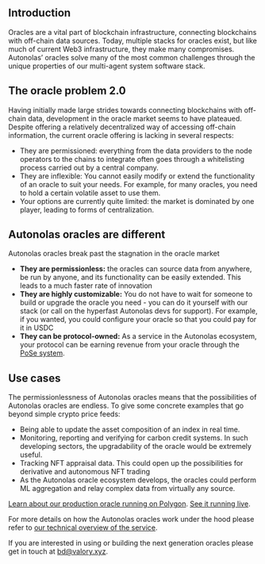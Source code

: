 ## Introduction 

Oracles are a vital part of blockchain infrastructure, connecting blockchains with off-chain data sources. Today, multiple stacks for oracles exist, but like much of current Web3 infrastructure, they make many compromises. Autonolas’ oracles solve many of the most common challenges through the unique properties of our multi-agent system software stack. 


## The oracle problem 2.0 


Having initially made large strides towards connecting blockchains with off-chain data, development in the oracle market seems to have plateaued. Despite offering a relatively decentralized way of accessing off-chain information, the current oracle offering is lacking in several respects: 

- They are permissioned: everything from the data providers to the node operators to the chains to integrate often goes through a whitelisting process carried out by a central company. 
- They are inflexible: You cannot easily modify or extend the functionality of an oracle to suit your needs. For example, for many oracles, you need to hold a certain volatile asset to use them. 
- Your options are currently quite limited: the market is dominated by one player, leading to forms of centralization. 


## Autonolas oracles are different 

Autonolas oracles break past the stagnation in the oracle market

- **They are permissionless:** the oracles can source data from anywhere, be run by anyone, and its functionality can be easily extended. This leads to a much faster rate of innovation 
- **They are highly customizable:** You do not have to wait for someone to build or upgrade the oracle you need - you can do it yourself with our stack (or call on the hyperfast Autonolas devs for support). For example, if you wanted, you could configure your oracle so that you could pay for it in USDC 
- **They can be protocol-owned:** As a service in the Autonolas ecosystem, your protocol can be earning revenue from your oracle through the [PoSe system](https://twitter.com/autonolas/status/1504120575849074699). 


## Use cases 

The permissionlessness of Autonolas oracles means that the possibilities of Autonolas oracles are endless. To give some concrete examples that go beyond simple crypto price feeds: 

- Being able to update the asset composition of an index in real time.
- Monitoring, reporting and verifying for carbon credit systems. In such developing sectors, the upgradability of the oracle would be extremely useful. 
- Tracking NFT appraisal data. This could open up the possibilities for derivative and autonomous NFT trading 
- As the Autonolas oracle ecosystem develops, the oracles could perform ML aggregation and relay complex data from virtually any source. 

[Learn about our production oracle running on Polygon](https://autonolas.network/blog/16). [See it running live](https://oracle-frontend.autonolas.tech/).

For more details on how the Autonolas oracles work under the hood please refer to [our technical overview of the service](https://www.autonolas.network/blog/11).


If you are interested in using or building the next generation oracles please get in touch at [bd@valory.xyz](mailto:bd@valory.xyz). 

